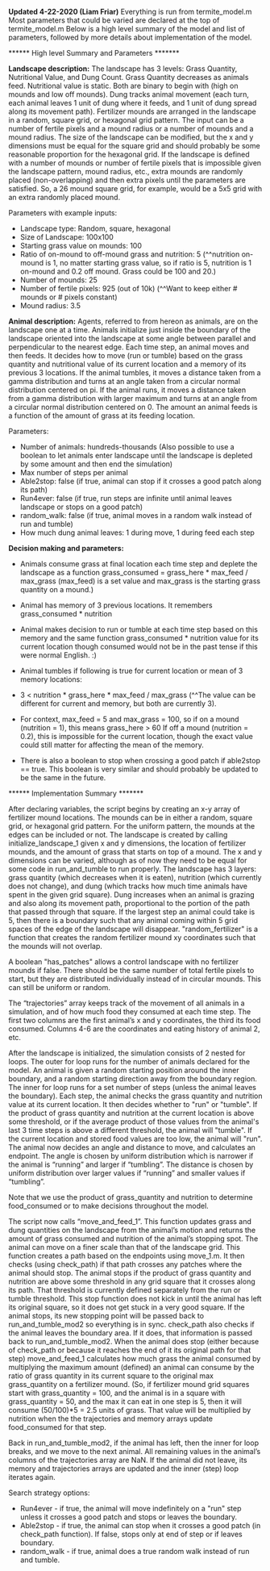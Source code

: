 **Updated 4-22-2020 (Liam Friar)**
Everything is run from termite_model.m
Most parameters that could be varied are declared at the top of termite_model.m 
Below is a high level summary of the model and list of parameters, followed by more details about implementation of the model.

****** High level Summary and Parameters *******



**Landscape description:** The landscape has 3 levels: Grass Quantity, Nutritional Value, and Dung Count. Grass Quantity decreases as animals feed. Nutritional value is static. Both are binary to begin with (high on mounds and low off mounds). Dung tracks animal movement (each turn, each animal leaves 1 unit of dung where it feeds, and 1 unit of dung spread along its movement path). Fertilizer mounds are arranged in the landscape in a random, square grid, or hexagonal grid pattern. The input can be a number of fertile pixels and a mound radius or a number of mounds and a mound radius. The size of the landscape can be modified, but the x and y dimensions must be equal for the square grid and should probably be some reasonable proportion for the hexagonal grid. If the landscape is defined with a number of mounds or number of fertile pixels that is impossible given the landscape pattern, mound radius, etc., extra mounds are randomly placed (non-overlapping) and then extra pixels until the parameters are satisfied. So, a 26 mound square grid, for example, would be a 5x5 grid with an extra randomly placed mound.

Parameters with example inputs:
* Landscape type: Random, square, hexagonal
* Size of Landscape: 100x100
* Starting grass value on mounds: 100
* Ratio of on-mound to off-mound grass and nutrition: 5
(^^nutrition on-mound is 1, no matter starting grass value, so if ratio is 5, nutrition is 1 on-mound and 0.2 off mound. Grass could be 100 and 20.)
* Number of mounds: 25
* Number of fertile pixels: 925 (out of 10k)
(^^Want to keep either # mounds or # pixels constant)
* Mound radius: 3.5


**Animal description:** Agents, referred to from hereon as animals, are on the landscape one at a time. Animals initialize just inside the boundary of the landscape oriented into the landscape at some angle between parallel and perpendicular to the nearest edge. Each time step, an animal moves and then feeds. It decides how to move (run or tumble) based on the grass quantity and nutritional value of its current location and a memory of its previous 3 locations. If the animal tumbles, it moves a distance taken from a gamma distribution  and turns at an angle taken from a circular normal distribution centered on pi. If the animal runs, it moves a distance taken from a gamma distribution with larger maximum  and turns at an angle from a circular normal distribution centered on 0. The amount an animal feeds is a function of the amount of grass at its feeding location.

Parameters:
* Number of animals: hundreds-thousands (Also possible to use a boolean to let animals enter landscape until the landscape is depleted by some amount and then end the simulation)
* Max number of steps per animal
* Able2stop: false (if true, animal can stop if it crosses a good patch along its path)
* Run4ever: false (if true, run steps are infinite until animal leaves landscape or stops on a good patch)
* random_walk: false (if true, animal moves in a random walk instead of run and tumble)
* How much dung animal leaves: 1 during move, 1 during feed each step



**Decision making and parameters:**

* Animals consume grass at final location each time step and deplete the landscape as a function grass_consumed = grass_here * max_feed / max_grass
(max_feed) is a set value and max_grass is the starting grass quantity on a mound.)
* Animal has memory of 3 previous locations. It remembers grass_consumed * nutrition
* Animal makes decision to run or tumble at each time step based on this memory and the same function grass_consumed * nutrition value for its current location though consumed would not be in the past tense if this were normal English. :)

* Animal tumbles if following is true for current location or mean of 3 memory locations:
*  3 <  nutrition * grass_here * max_feed / max_grass
(^^The value can be different for current and memory, but both are currently 3).

* For context, max_feed = 5 and max_grass = 100, so if on a mound (nutrition = 1), this means grass_here > 60
If off a mound (nutrition = 0.2), this is impossible for the current location, though the exact value could still matter for affecting the mean of the memory.

* There is also a boolean to stop when crossing a good patch if able2stop == true. This boolean is very similar and should probably be updated to be the same in the future.
	



****** Implementation Summary *******

After declaring variables, the script begins by creating an x-y array of fertilizer mound locations. The mounds can be in either a random, square grid, or hexagonal grid pattern. For the uniform pattern, the mounds at the edges can be included or not. The landscape is created by calling initialize_landscape_1 given x and y dimensions, the location of fertilizer mounds, and the amount of grass that starts on top of a mound. The x and y dimensions can be varied, although as of now they need to be equal for some code in run_and_tumble to run properly. The landscape has 3 layers: grass quantity (which decreases when it is eaten), nutrition (which currently does not change), and dung (which tracks how much time animals have spent in the given grid square). Dung increases when an animal is grazing and also along its movement path, proportional to the portion of the path that passed through that square. If the largest step an animal could take is 5, then there is a boundary such that any animal coming within 5 grid spaces of the edge of the landscape will disappear. "random_fertilizer" is a function that creates the random fertilizer mound xy coordinates such that the mounds will not overlap.

A boolean "has_patches" allows a control landscape with no fertilizer mounds if false. There should be the same number of total fertile pixels to start, but they are distributed individually instead of in circular mounds. This can still be uniform or random.

The “trajectories” array keeps track of the movement of all animals in a simulation, and of how much food they consumed at each time step. The first two columns are the first animal’s x and y coordinates, the third its food consumed. Columns 4-6 are the coordinates and eating history of animal 2, etc.

After the landscape is initialized, the simulation consists of 2 nested for loops. The outer for loop runs for the number of animals declared for the model. An animal is given a random starting position around the inner boundary, and a random starting direction away from the boundary region. The inner for loop runs for a set number of steps (unless the animal leaves the boundary). Each step, the animal checks the grass quantity and nutrition value at its current location. It then decides whether to "run" or "tumble". If the product of grass quantity and nutrition at the current location is above some threshold, or if the average product of those values from the animal's last 3 time steps is above a different threshold, the animal will "tumble". If the current location and stored food values are too low, the animal will "run". The animal now decides an angle and distance to move, and calculates an endpoint. The angle is chosen by uniform distribution which is narrower if the animal is “running” and larger if “tumbling”. The distance is chosen by uniform distribution over larger values if “running” and smaller values if “tumbling”. 

Note that we use the product of grass_quantity and nutrition to determine food_consumed or to make decisions throughout the model.

The script now calls “move_and_feed_1”. This function updates grass and dung quantities on the landscape from the animal’s motion and returns the amount of grass consumed and nutrition of the animal’s stopping spot. The animal can move on a finer scale than that of the landscape grid. This function creates a path based on the endpoints using move_1.m. It then checks (using check_path) if that path crosses any patches where the animal should stop. The animal stops if the product of grass quantity and nutrition are above some threshold in any grid square that it crosses along its path. That threshold is currently defined separately from the run or tumble threshold. This stop function does not kick in until the animal has left its original square, so it does not get stuck in a very good square. If the animal stops, its new stopping point will be passed back to run_and_tumble_mod2 so everything is in sync. check_path also checks if the animal leaves the boundary area. If it does, that information is passed back to run_and_tumble_mod2. When the animal does stop (either because of check_path or because it reaches the end of it its original path for that step) move_and_feed_1 calculates how much grass the animal consumed by multiplying the maximum amount (defined) an animal can consume by the ratio of grass quantity in its current square to the original max grass_quantity on a fertilizer mound. (So, if fertilizer mound grid squares start with grass_quantity = 100, and the animal is in a square with grass_quantity = 50, and the max it can eat in one step is 5, then it will consume (50/100)*5 = 2.5 units of grass. That value will be multiplied by nutrition when the the trajectories and memory arrays update food_consumed for that step.

Back in run_and_tumble_mod2, if the animal has left, then the inner for loop breaks, and we move to the next animal. All remaining values in the animal’s columns of the trajectories array are NaN. If the animal did not leave, its memory and trajectories arrays are updated and the inner (step) loop iterates again.

Search strategy options:
* Run4ever - if true, the animal will move indefinitely on a "run" step unless it crosses a good patch and stops or leaves the boundary.
* Able2stop - if true, the animal can stop when it crosses a good patch (in check_path function). If false, stops only at end of step or if leaves boundary.
* random_walk - if true, animal does a true random walk instead of run and tumble.

